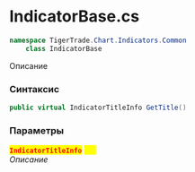 
# IndicatorBase.cs
```csharp
namespace TigerTrade.Chart.Indicators.Common  
    class IndicatorBase
```

Описание

### Синтаксис
```csharp
public virtual IndicatorTitleInfo GetTitle()
```

### Параметры  
<mark style="color:red;">**`IndicatorTitleInfo`**</mark> <mark style="color:yellow;">`new`</mark>  
 *Описание*  
  

                    
                    
